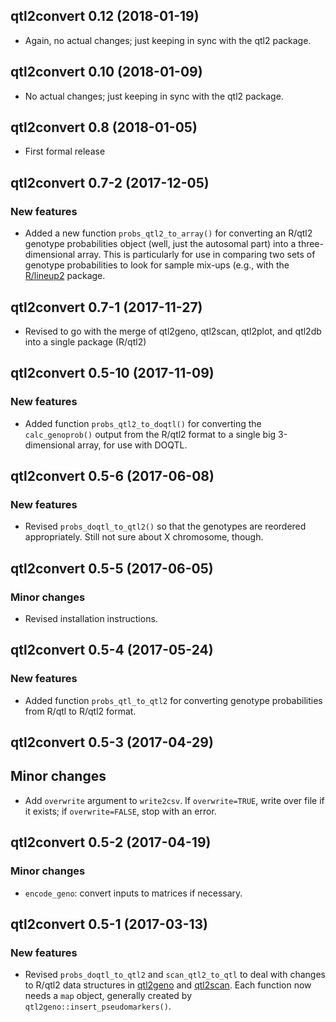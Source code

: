 ## qtl2convert 0.12 (2018-01-19)

- Again, no actual changes; just keeping in sync with the qtl2 package.


## qtl2convert 0.10 (2018-01-09)

- No actual changes; just keeping in sync with the qtl2 package.


## qtl2convert 0.8 (2018-01-05)

- First formal release


## qtl2convert 0.7-2 (2017-12-05)

### New features

- Added a new function `probs_qtl2_to_array()` for converting an
  R/qtl2 genotype probabilities object (well, just the autosomal part)
  into a three-dimensional array. This is particularly for use in
  comparing two sets of genotype probabilities to look for sample
  mix-ups (e.g., with the [R/lineup2](https://github.com/kbroman/lineup2)
  package.


## qtl2convert 0.7-1 (2017-11-27)

- Revised to go with the merge of qtl2geno, qtl2scan, qtl2plot, and
  qtl2db into a single package (R/qtl2)


## qtl2convert 0.5-10 (2017-11-09)

### New features

- Added function `probs_qtl2_to_doqtl()` for converting the
  `calc_genoprob()` output from the R/qtl2 format to a single big
  3-dimensional array, for use with DOQTL.


## qtl2convert 0.5-6 (2017-06-08)

### New features

- Revised `probs_doqtl_to_qtl2()` so that the genotypes are reordered
  appropriately. Still not sure about X chromosome, though.


## qtl2convert 0.5-5 (2017-06-05)

### Minor changes

- Revised installation instructions.


## qtl2convert 0.5-4 (2017-05-24)

### New features

- Added function `probs_qtl_to_qtl2` for converting genotype
  probabilities from R/qtl to R/qtl2 format.


## qtl2convert 0.5-3 (2017-04-29)

## Minor changes

- Add `overwrite` argument to `write2csv`. If `overwrite=TRUE`, write
  over file if it exists; if `overwrite=FALSE`, stop with an error.


## qtl2convert 0.5-2 (2017-04-19)

### Minor changes

- `encode_geno`: convert inputs to matrices if necessary.


## qtl2convert 0.5-1 (2017-03-13)

### New features

- Revised `probs_doqtl_to_qtl2` and `scan_qtl2_to_qtl` to deal with
  changes to R/qtl2 data structures in
  [qtl2geno](https://github.com/rqtl/qtl2geno) and
  [qtl2scan](https://github.com/rqtl/qtl2scan). Each function now
  needs a `map` object, generally created by
  `qtl2geno::insert_pseudomarkers()`.
